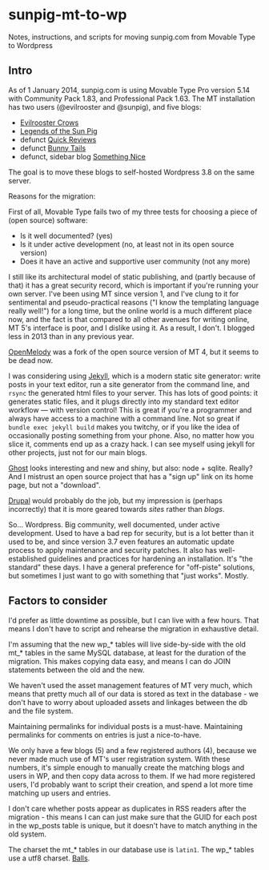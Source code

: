 # sunpig-mt-to-wp

Notes, instructions, and scripts for moving sunpig.com from Movable Type to Wordpress

## Intro

As of 1 January 2014, sunpig.com is using Movable Type Pro version 5.14 with
Community Pack 1.83, and Professional Pack 1.63. The MT installation has two users
(@evilrooster and @sunpig), and five blogs:

* [Evilrooster Crows](http://sunpig.com/abi/)
* [Legends of the Sun Pig](http://sunpig.com/martin/)
* defunct [Quick Reviews](http://sunpig.com/martin/quickreviews/2009/)
* defunct [Bunny Tails](http://sunpig.com/bunnytails/)
* defunct, sidebar blog [Something Nice](http://sunpig.com/martin/somethingnice/2010/)

The goal is to move these blogs to self-hosted Wordpress 3.8 on the same server.

Reasons for the migration:

First of all, Movable Type fails two of my three tests for choosing a piece of (open source) software:

* Is it well documented? (yes)
* Is it under active development (no, at least not in its open source version)
* Does it have an active and supportive user community (not any more)

I still like its architectural model of static publishing, and (partly because of that) it has
a great security record, which is important if you're running your own server. I've been using MT
since version 1, and I've clung to it for sentimental and pseudo-practical reasons ("I know the
templating language really well!") for a long time, but the online world is a much different place now,
and the fact is that compared to all other avenues for writing online, MT 5's interface is
poor, and I dislike using it. As a result, I don't. I blogged less in 2013 than in any previous year.

[OpenMelody](http://openmelody.com/) was a fork of the open source version of MT 4, but it seems
to be dead now.

I was considering using [Jekyll](http://jekyllrb.com/), which is a modern static site generator:
write posts in your text editor, run a site generator from the command line, and `rsync` the generated
html files to your server. This has lots of good points: it generates static files, and it plugs
directly into my standard text editor workflow — with version control! This is great if you're a
programmer and always have access to a machine with a command line. Not so great if
`bundle exec jekyll build` makes you twitchy, or if you like the idea of occasionally posting
something from your phone. Also, no matter how you slice it, comments end up as a crazy hack.
I can see myself using jekyll for other projects, just not for our main blogs.

[Ghost](https://ghost.org/) looks interesting and new and shiny, but also: node + sqlite. Really?
And I mistrust an open source project that has a "sign up" link on its home page, but not a
"download".

[Drupal](https://drupal.org/) would probably do the job, but my impression is (perhaps incorrectly)
that it is more geared towards *sites* rather than *blogs*.

So... Wordpress. Big community, well documented, under active development. Used to have a bad rep
for security, but is a lot better than it used to be, and since version 3.7 even features an
automatic update process to apply maintenance and security patches. It also has well-established
guidelines and practices for hardening an installation. It's "the standard" these days. I have a
general preference for "off-piste" solutions, but sometimes I just want to go with something that
"just works". Mostly.


## Factors to consider

I'd prefer as little downtime as possible, but I can live with a few hours. That means I don't have to
script and rehearse the migration in exhaustive detail.

I'm assuming that the new wp_* tables will live side-by-side with the old mt_* tables in the same
MySQL database, at least for the duration of the migration. This makes copying data easy, and means
I can do JOIN statements between the old and the new.

We haven't used the asset management features of MT very much, which means that pretty much all of
our data is stored as text in the database - we don't have to worry about uploaded assets and linkages between
the db and the file system.

Maintaining permalinks for individual posts is a must-have. Maintaining permalinks for comments on entries
is just a nice-to-have.

We only have a few blogs (5) and a few registered authors (4), because we never made much use of MT's
user registration system. With these numbers, it's simple enough to manually create the matching blogs
and users in WP, and then copy data across to them. If we had more registered users, I'd probably
want to script their creation, and spend a lot more time matching up users and entries.

I don't care whether posts appear as duplicates in RSS readers after the migration - this means I can
can just make sure that the GUID for each post in the wp_posts table is unique, but it doesn't have to
match anything in the old system.

The charset the mt_* tables in our database use is `latin1`. The wp_* tables use a utf8 charset.
[Balls](http://codex.wordpress.org/Converting_Database_Character_Sets).

